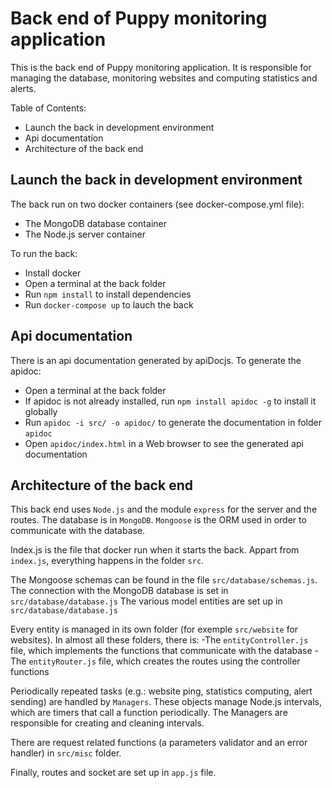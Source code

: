 # Back end of Puppy monitoring application

This is the back end of Puppy monitoring application.
It is responsible for managing the database, monitoring websites and computing statistics and alerts.

Table of Contents:
- Launch the back in development environment
- Api documentation
- Architecture of the back end


## Launch the back in development environment

The back run on two docker containers (see docker-compose.yml file):
- The MongoDB database container
- The Node.js server container

To run the back:
- Install docker
- Open a terminal at the back folder
- Run `npm install` to install dependencies
- Run `docker-compose up` to lauch the back

## Api documentation

There is an api documentation generated by apiDocjs.
To generate the apidoc:
- Open a terminal at the back folder
- If apidoc is not already installed, run `npm install apidoc -g` to install it globally
- Run `apidoc -i src/ -o apidoc/` to generate the documentation in folder `apidoc`
- Open `apidoc/index.html` in a Web browser to see the generated api documentation

## Architecture of the back end

This back end uses `Node.js` and the module `express` for the server and the routes.
The database is in `MongoDB`. `Mongoose` is the ORM used in order to communicate with the database.

Index.js is the file that docker run when it starts the back.
Appart from `index.js`, everything happens in the folder `src`.

The Mongoose schemas can be found in the file `src/database/schemas.js`.
The connection with the MongoDB database is set in `src/database/database.js`
The various model entities are set up in `src/database/database.js`

Every entity is managed in its own folder (for exemple `src/website` for websites).
In almost all these folders, there is:
-The `entityController.js` file, which implements the functions that communicate with the database
-The `entityRouter.js` file, which creates the routes using the controller functions

Periodically repeated tasks (e.g.: website ping, statistics computing, alert sending) are handled by `Managers`.
These objects manage Node.js intervals, which are timers that call a function periodically.
The Managers are responsible for creating and cleaning intervals.

There are request related functions (a parameters validator and an error handler) in `src/misc` folder.

Finally, routes and socket are set up in `app.js` file.